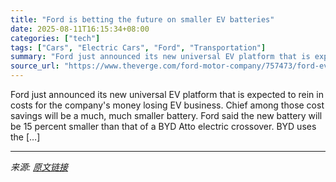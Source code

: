 ```yaml
---
title: "Ford is betting the future on smaller EV batteries"
date: 2025-08-11T16:15:34+08:00
categories: ["tech"]
tags: ["Cars", "Electric Cars", "Ford", "Transportation"]
summary: "Ford just announced its new universal EV platform that is expected to rein in costs for the company's money losing EV business. Chief among those cost savings will be a much, much smaller battery. For"
source_url: "https://www.theverge.com/ford-motor-company/757473/ford-ev-universal-affordable-small-battery"
---
```


Ford just announced its new universal EV platform that is expected to rein in costs for the company's money losing EV business. Chief among those cost savings will be a much, much smaller battery. Ford said the new battery will be 15 percent smaller than that of a BYD Atto electric crossover. BYD uses the [&#8230;]

---

*来源: [原文链接](https://www.theverge.com/ford-motor-company/757473/ford-ev-universal-affordable-small-battery)*
